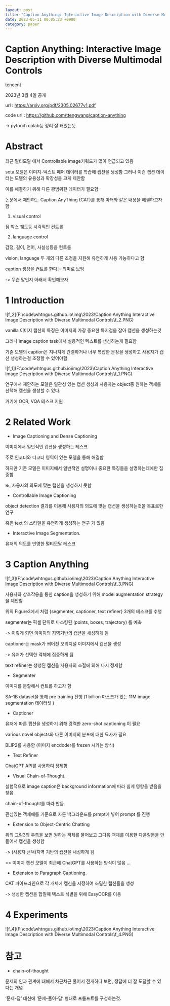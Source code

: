 ```yaml
---
layout: post
title: "Caption Anything: Interactive Image Description with Diverse Multimodal Controls"
date: 2023-05-11 00:05:23 +0900
category: paper
---
```


# Caption Anything: Interactive Image Description with Diverse Multimodal Controls

tencent 

2023년 3월 4일 공개

url : https://arxiv.org/pdf/2305.02677v1.pdf

code url : https://github.com/ttengwang/caption-anything

  -> pytorch colab등 정리 잘 돼있는듯 

# Abstract

최근 멀티모달 에서 Controllable image키워드가 많이 언급되고 있음

sota 모델은 이미지-텍스트 페어 데이터를 학습해 캡션을 생성함 그러나 이런 캡션 데이터는 모델의 유용성과 확장성을 크게 제안함 

이를 해결하기 위해 다른 광범위한 데이터가 필요함 

논문에서 제안하는 Caption AnyThing (CAT)를 통해 아래와 같은 내용을 해결하고자 함

1. visual control

점 박스 궤도등 시각적인 컨트롤

2. language control

감정, 길이, 언어, 사실성등을 컨트롤

vision, language 두 개의 다른 조정을 지원해 유연하게 사용 가능하다고 함 

caption 생성을 컨트롤 한다는 의미로 보임 

-> 무슨 말인지 아래서 확인해보자 

# 1 Introduction

![f_2](F:\code\whtngus.github.io\img\2023\Caption Anything Interactive Image Description with Diverse Multimodal Controls\f_2.PNG)

vanilla 이미지 캡션의 특징은 이미지의 가장 중요한 특지점을 잡아 캡션을 생성하는것

그러나 image caption task에서 실용적인 텍스트를 생성하는게 필요함

기존 모델의 caption은 지나치게 간결하거나 너무 복잡한 문장을 생성하고  사용자가 캡션 생성하는걸 조정할 수 있어야함 

![f_1](F:\code\whtngus.github.io\img\2023\Caption Anything Interactive Image Description with Diverse Multimodal Controls\f_1.PNG)

연구에서 제안하는 모델은  일관성 있는 캡션 생성과 사용자는 object중 원하는 객체를 선택해 캡션을 생성할 수 있다.

거기에 OCR, VQA 테스크 지원 

# 2 Related Work

- Image Captioning and Dense Captioning

이미지에서 일반적인 캡션을 생성하는 테스크 

주로 인코더와 디코더 영역이 있는 모델을 통해 해결함 

하지만 기존 모델은 이미지에서 일반적인 설명이나 중요한 특징들을 설명하는데에만 집중함 

또, 사용자의 의도에 맞는 캡션을 생성하지 못함 

- Controllable Image Captioning

object detection 결과를 이용해 사용자의 의도에 맞는 캡션을 생성하는것을 목표로한 연구

혹은 text 의 스타일을 유연하게 생성하는 연구 가 있음 

- Interactive Image Segmentation.

유저의 의도를 반영한 멀티모달 테스크

# 3 Caption Anything

![f_3](F:\code\whtngus.github.io\img\2023\Caption Anything Interactive Image Description with Diverse Multimodal Controls\f_3.PNG)

사용자와 상호작용을 통한 caption을 생성하기 위해 model augmentation strategy을 제안함

위의 Figure3에서 처럼  {segmenter, captioner, text refiner} 3개의 테스크를 수행

segmenter는 픽셀 단위로 마스킹된 (points, boxes, trajectory) 를 예측

-> 이렇게 되면 이미지의 지역기반의 캡션을 새성하게 됨

captioner는 mask가 씌어진 오리지널 이미지에서 캡션을 생성

 -> 유저가 선택한 객체에 집중하게 됨

text refiner는  생성된 캡션을 사용자의 조절에 의해 다시 정제함 

- Segmenter

이미지를 분할해서 컨트롤 하고자 함 

SA-1B dataset을 통해 pre training 진행 (1 billion 마스크가 있는 11M image segmentation 데이터셋 ) 

- Captioner

유저에 따른 캡션을 생성하기 위해 강력한 zero-shot captioning 이 필요 

various novel objects와 다른 이미지의 분포에 대한 묘사가 필요

BLIP2를 사용함 (이미지 encdoder를 frezen 시키는 방식)

- Text Refiner

 ChatGPT API를 사용하여 정제함

- Visual Chain-of-Thought.

실험적으로 image caption은 background information에 따라 쉽게 영향을 받음을 찾음 

chain-of-thought를 따라 만듬 

관심있는 객체에를 기준으로 자른 백그라운드를 prmpt에 넣어 prompt 를 진행 

- Extension to Object-Centric Chatting

위의 그림3의 우측을 보면 원하는 객체를 물어보고 그다음 객체를 이용한 다음질문을 만들어서 캡션을 생성함

-> (사용자 선택)지역 기반의 캡션을 새성하게 됨

=> 이미지 캡션 모델이 최근에 ChatGPT를 사용하는 방식이 많음 ...

- Extension to Paragraph Captioning.

 CAT 파이프라인으로 각 개체에 캡션을 지정하여 조밀한 캡션들을 생성

-> 생성한 캡션을 합칠때 텍스트 식별을 위해 EasyOCR를 이용

# 4 Experiments



![f_4](F:\code\whtngus.github.io\img\2023\Caption Anything Interactive Image Description with Diverse Multimodal Controls\f_4.PNG)



# 참고

- chain-of-thought 

문제의 인과 관계에 대해서 차근차근 풀어서 전개하다 보면, 정답에 더 잘 도달할 수 있다는 개념

‘문제-답’ 대신에 ‘문제-풀이-답’ 형태로 프롬프트를 구성하는것.



